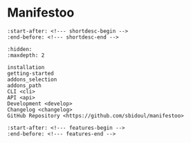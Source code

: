 # Manifestoo

```{include} ../README.md
:start-after: <!--- shortdesc-begin -->
:end-before: <!--- shortdesc-end -->
```

```{toctree}
:hidden:
:maxdepth: 2

installation
getting-started
addons_selection
addons_path
CLI <cli>
API <api>
Development <develop>
Changelog <changelog>
GitHub Repository <https://github.com/sbidoul/manifestoo>
```

```{include} ../README.md
:start-after: <!--- features-begin -->
:end-before: <!--- features-end -->
```
